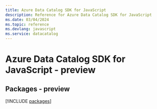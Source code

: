 ```yaml
---
title: Azure Data Catalog SDK for JavaScript
description: Reference for Azure Data Catalog SDK for JavaScript
ms.date: 03/04/2024
ms.topic: reference
ms.devlang: javascript
ms.service: datacatalog
---
```

# Azure Data Catalog SDK for JavaScript - preview
## Packages - preview
[!INCLUDE [packages](data-catalog-index.md)]